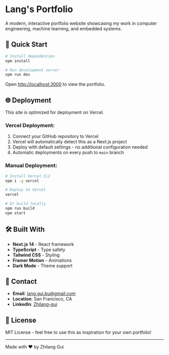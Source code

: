 # Lang's Portfolio

A modern, interactive portfolio website showcasing my work in computer engineering, machine learning, and embedded systems.

## 🚀 Quick Start

```bash
# Install dependencies
npm install

# Run development server
npm run dev
```

Open [http://localhost:3000](http://localhost:3000) to view the portfolio.

## 🌐 Deployment

This site is optimized for deployment on Vercel.

### Vercel Deployment:
1. Connect your GitHub repository to Vercel
2. Vercel will automatically detect this as a Next.js project
3. Deploy with default settings - no additional configuration needed
4. Automatic deployments on every push to `main` branch

### Manual Deployment:
```bash
# Install Vercel CLI
npm i -g vercel

# Deploy to Vercel
vercel

# Or build locally
npm run build
npm start
```

## 🛠️ Built With

- **Next.js 14** - React framework
- **TypeScript** - Type safety
- **Tailwind CSS** - Styling
- **Framer Motion** - Animations
- **Dark Mode** - Theme support

## 📧 Contact

- **Email**: lang.gui.bu@gmail.com
- **Location**: San Francisco, CA
- **LinkedIn**: [Zhilang-gui](https://www.linkedin.com/in/Zhilang-gui)

## 📝 License

MIT License - feel free to use this as inspiration for your own portfolio!

---

Made with ❤️ by Zhilang Gui
